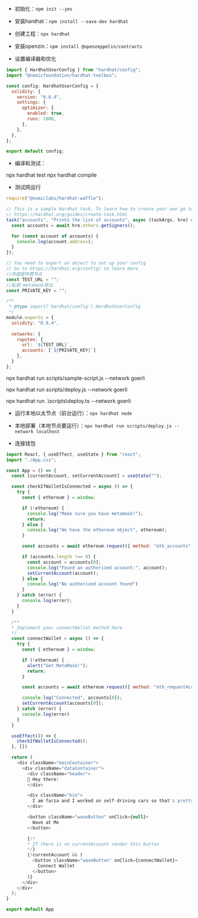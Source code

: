 - 初始化：`npm init --yes`
- 安装hardhat：`npm install --save-dev hardhat`

- 创建工程：`npx hardhat`
- 安装openzin：`npm install @openzeppelin/contracts`
- 设置编译器和优化

```JavaScript
import { HardhatUserConfig } from "hardhat/config";
import "@nomicfoundation/hardhat-toolbox";

const config: HardhatUserConfig = {
  solidity: {
    version: "0.8.4",
    settings: {
      optimizer: {
        enabled: true,
        runs: 1000,
      },
    },
  },
};

export default config;
```

- 编译和测试：

npx hardhat test
npx hardhat compile

- 测试网运行

```JavaScript
require("@nomiclabs/hardhat-waffle");

// This is a sample Hardhat task. To learn how to create your own go to
// https://hardhat.org/guides/create-task.html
task("accounts", "Prints the list of accounts", async (taskArgs, hre) => {
  const accounts = await hre.ethers.getSigners();

  for (const account of accounts) {
    console.log(account.address);
  }
});

// You need to export an object to set up your config
// Go to https://hardhat.org/config/ to learn more
//外部提供商节点
const TEST_URL = "";
//私钥 metamask导出
const PRIVATE_KEY = "";

/**
 * @type import('hardhat/config').HardhatUserConfig
 */
module.exports = {
  solidity: "0.8.4",
  
  networks: {
    ropsten: {
      url: `${TEST_URL}`,
      accounts: [`${PRIVATE_KEY}`]
    },
  }
};
```

npx hardhat run scripts/sample-script.js --network goerli

npx hardhat run scripts/deploy.js --network goerli

npx hardhat run .\scripts\deploy.ts --network goerli

- 运行本地以太节点（前台运行）：`npx hardhat node`
- 本地部署（本地节点要运行）：`npx hardhat run scripts/deploy.js --network localhost`

- 连接钱包

```JavaScript
import React, { useEffect, useState } from "react";
import "./App.css";

const App = () => {
  const [currentAccount, setCurrentAccount] = useState("");

  const checkIfWalletIsConnected = async () => {
    try {
      const { ethereum } = window;

      if (!ethereum) {
        console.log("Make sure you have metamask!");
        return;
      } else {
        console.log("We have the ethereum object", ethereum);
      }

      const accounts = await ethereum.request({ method: "eth_accounts" });

      if (accounts.length !== 0) {
        const account = accounts[0];
        console.log("Found an authorized account:", account);
        setCurrentAccount(account);
      } else {
        console.log("No authorized account found")
      }
    } catch (error) {
      console.log(error);
    }
  }

  /**
  * Implement your connectWallet method here
  */
  const connectWallet = async () => {
    try {
      const { ethereum } = window;

      if (!ethereum) {
        alert("Get MetaMask!");
        return;
      }

      const accounts = await ethereum.request({ method: "eth_requestAccounts" });

      console.log("Connected", accounts[0]);
      setCurrentAccount(accounts[0]);
    } catch (error) {
      console.log(error)
    }
  }

  useEffect(() => {
    checkIfWalletIsConnected();
  }, [])

  return (
    <div className="mainContainer">
      <div className="dataContainer">
        <div className="header">
        👋 Hey there!
        </div>

        <div className="bio">
          I am farza and I worked on self-driving cars so that's pretty cool right? Connect your Ethereum wallet and wave at me!
        </div>

        <button className="waveButton" onClick={null}>
          Wave at Me
        </button>

        {/*
        * If there is no currentAccount render this button
        */}
        {!currentAccount && (
          <button className="waveButton" onClick={connectWallet}>
            Connect Wallet
          </button>
        )}
      </div>
    </div>
  );
}

export default App
```
